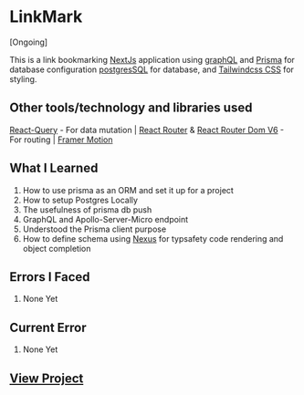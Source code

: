 # LinkMark

[Ongoing]

This is a link bookmarking [NextJs](https://nextjs.org/) application using [graphQL](https://graphql.org/) and [Prisma](https://www.prisma.io/graphql) for database configuration [postgresSQL](https://www.postgresql.org/) for database, and [Tailwindcss CSS](https://tailwindcss.com/docs/guides/create-react-app) for styling.

## Other tools/technology and libraries used

 [React-Query](https://tanstackquery.com/) - For data mutation |
 [React Router](https://reactrouter.com/) & [React Router Dom V6](https://reactrouter.com/) - For routing | [Framer Motion](https://reactrouter.com/)

## What I Learned

  1. How to use prisma as an ORM and set it up for a project
  2. How to setup Postgres Locally
  3. The usefulness of prisma db push
  4. GraphQL and Apollo-Server-Micro endpoint
  5. Understood the Prisma client purpose
  6. How to define schema using [Nexus](https://nexusjs.org) for typsafety code rendering and object completion
  
## Errors  I Faced

  1. None Yet

## Current Error
  
  1. None Yet

## [View Project](https://www.yasirgaji.com)

